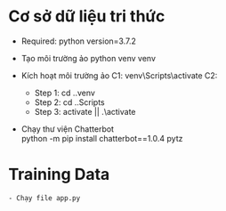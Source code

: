 # Cơ sở dữ liệu tri thức

- Required:
    python version=3.7.2

- Tạo môi trường ảo
    python venv venv

- Kích hoạt môi trường ảo
    C1: venv\Scripts\activate
    C2:
    - Step 1: cd ..venv
    - Step 2: cd ..Scripts
    - Step 3: activate || .\activate

- Chạy thư viện Chatterbot  
    python -m pip install chatterbot==1.0.4 pytz

# Training Data

    - Chạy file app.py
